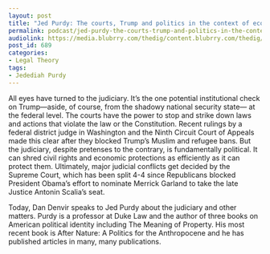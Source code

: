 ```yaml
---
layout: post
title: "Jed Purdy: The courts, Trump and politics in the context of ecological crisis"
permalink: podcast/jed-purdy-the-courts-trump-and-politics-in-the-context-of-ecological-crisis
audiolink: https://media.blubrry.com/thedig/content.blubrry.com/thedig/The_Dig_-_EP12-_Purdy.mp3
post_id: 689
categories: 
- Legal Theory
tags: 
- Jedediah Purdy
---
```


All eyes have turned to the judiciary. It’s the one potential institutional check on Trump—aside, of course, from the shadowy national security state— at the federal level. The courts have the power to stop and strike down laws and actions that violate the law or the Constitution. Recent rulings by a federal district judge in Washington and the Ninth Circuit Court of Appeals made this clear after they blocked Trump’s Muslim and refugee bans. But the judiciary, despite pretenses to the contrary, is fundamentally political. It can shred civil rights and economic protections as efficiently as it can protect them. Ultimately, major judicial conflicts get decided by the Supreme Court, which has been split 4-4 since Republicans blocked President Obama’s effort to nominate Merrick Garland to take the late Justice Antonin Scalia’s seat.
 
Today, Dan Denvir speaks to Jed Purdy about the judiciary and other matters. Purdy is a professor at Duke Law and the author of three books on American political identity including The Meaning of Property. His most recent book is After Nature: A Politics for the Anthropocene and he has published articles in many, many publications.